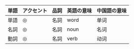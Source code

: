 | <ruby><span>単語</span><rt data-rt="たんご"></rt></ruby> | <ruby><span>アクセント</span><rt data-rt="あくせんと"></rt></ruby> | <ruby><span>品詞</span><rt data-rt="ひんし"></rt></ruby> | <ruby><span>英語</span><rt data-rt="えいご"></rt></ruby>の意味 | <ruby><span>中国語</span><rt data-rt="ちゅうごくご"></rt></ruby>の<ruby><span>意味</span><rt data-rt="いみ"></rt></ruby> |
| -------------------------------------------------------- | ------------------------------------------------------------ | -------------------------------------------------------- | ------------------------------------------------------------ | ------------------------------------------------------------ |
| 単語<audio>                                              | ◎                                                            | <ruby><span>名詞</span><rt data-rt="めいし"></rt></ruby> | word                                                         | 单词                                                         |
| <ruby><span>名詞</span><rt data-rt="めいし"></rt></ruby> | ◎                                                            | 名詞                                                     | noun                                                         | 名词                                                         |
| <ruby><span>動詞</span><rt data-rt="どうし"></rt></ruby> | ◎                                                            | 名詞                                                     | verb                                                         | 动词                                                         |

